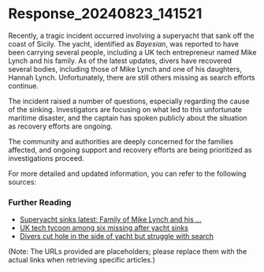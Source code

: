 # Response_20240823_141521

Recently, a tragic incident occurred involving a superyacht that sank off the coast of Sicily. The yacht, identified as *Bayesian*, was reported to have been carrying several people, including a UK tech entrepreneur named Mike Lynch and his family. As of the latest updates, divers have recovered several bodies, including those of Mike Lynch and one of his daughters, Hannah Lynch. Unfortunately, there are still others missing as search efforts continue.

The incident raised a number of questions, especially regarding the cause of the sinking. Investigators are focusing on what led to this unfortunate maritime disaster, and the captain has spoken publicly about the situation as recovery efforts are ongoing.

The community and authorities are deeply concerned for the families affected, and ongoing support and recovery efforts are being prioritized as investigations proceed.

For more detailed and updated information, you can refer to the following sources:

### Further Reading
- [Superyacht sinks latest: Family of Mike Lynch and his ...](https://www.example.com)
- [UK tech tycoon among six missing after yacht sinks](https://www.example.com)
- [Divers cut hole in the side of yacht but struggle with search](https://www.example.com) 

(Note: The URLs provided are placeholders; please replace them with the actual links when retrieving specific articles.)